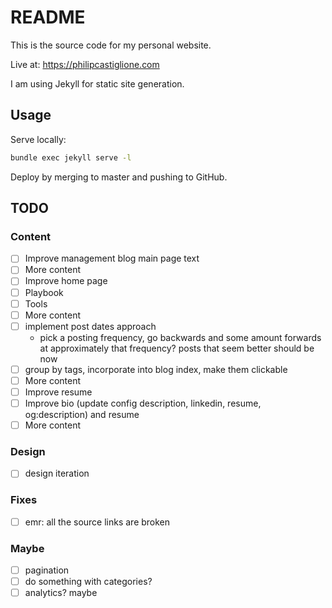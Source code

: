 # README

This is the source code for my personal website.

Live at: https://philipcastiglione.com

I am using Jekyll for static site generation.

## Usage

Serve locally:

```sh
bundle exec jekyll serve -l
```

Deploy by merging to master and pushing to GitHub.

## TODO

### Content

- [ ] Improve management blog main page text
- [ ] More content
- [ ] Improve home page
- [ ] Playbook
- [ ] Tools
- [ ] More content
- [ ] implement post dates approach
    - pick a posting frequency, go backwards and some amount forwards at approximately that frequency? posts that seem better should be now
- [ ] group by tags, incorporate into blog index, make them clickable 
- [ ] More content
- [ ] Improve resume
- [ ] Improve bio (update config description, linkedin, resume, og:description) and resume
- [ ] More content

### Design

- [ ] design iteration

### Fixes

- [ ] emr: all the source links are broken

### Maybe

- [ ] pagination
- [ ] do something with categories?
- [ ] analytics? maybe
